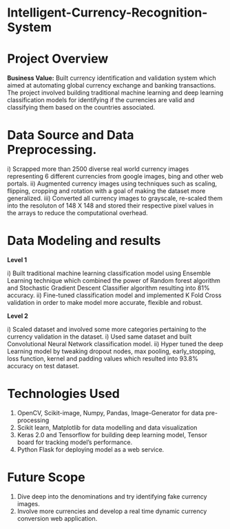 # Intelligent-Currency-Recognition-System

# Project Overview

**Business Value:** Built currency identification and validation system which aimed at automating global currency exchange and banking transactions. The project involved building traditional machine learning and deep learning classification models for identifying if the currencies are valid and classifying them based on the countries associated.    
# Data Source and Data Preprocessing. 

i) Scrapped more than 2500 diverse real world currency images representing 6 different currencies from google images, bing and other web portals.
ii) Augmented currency images using techniques such as scaling, flipping, cropping and rotation with a goal of making the dataset more generalized.
iii) Converted all currency images to grayscale, re-scaled them into the resoluton of 148 X 148 and stored their respective pixel values in the arrays to reduce the computational overhead.  

# Data Modeling and results

**Level 1**

i) Built traditional machine learning classification model using Ensemble Learning technique which combined the power of Random forest algorithm and Stochastic Gradient Descent Classifier algorithm resulting into 81% accuracy. 
ii) Fine-tuned classification model and implemented K Fold Cross validation in order to make model more accurate, flexible and robust. 

**Level 2**

i) Scaled dataset and involved some more categories pertaining to the currency validation in the dataset. 
i) Used same dataset and built Convolutional Neural Network classification model. 
ii) Hyper tuned the deep Learning model by tweaking dropout nodes, max pooling, early_stopping, loss function, kernel and padding values which resulted into 93.8% accuracy on test dataset. 

# Technologies Used

1) OpenCV, Scikit-image, Numpy, Pandas, Image-Generator for data pre-processing
2) Scikit learn, Matplotlib for data modelling and data visualization
3) Keras 2.0 and Tensorflow for building deep learning model, Tensor board for tracking model’s performance. 
4) Python Flask for deploying model as a web service.  

# Future Scope

1) Dive deep into the denominations and try identifying fake currency images. 
2) Involve more currencies and develop a real time dynamic currency conversion web application.  

